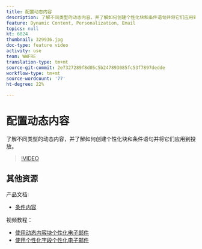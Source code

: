 ```yaml
---
title: 配置动态内容
description: 了解不同类型的动态内容，并了解如何创建个性化块和条件语句并将它们应用到投放。
feature: Dynamic Content, Personalization, Email
topics: null
kt: 6824
thumbnail: 329936.jpg
doc-type: feature video
activity: use
team: WWFRE
translation-type: tm+mt
source-git-commit: 2e7327289f8d05c5b247893085fc53f7897dedde
workflow-type: tm+mt
source-wordcount: '77'
ht-degree: 22%

---
```



# 配置动态内容

了解不同类型的动态内容，并了解如何创建个性化块和条件语句并将它们应用到投放。

>[!VIDEO](https://video.tv.adobe.com/v/329936?quality=12)

## 其他资源

产品文档:

* [条件内容](https://docs.adobe.com/content/help/en/campaign-classic/using/sending-messages/personalizing-deliveries/conditional-content.html)

视频教程：

* [使用动态内容块个性化电子邮件](/help/sending-messages/email-channel/personalization-with-dynamic-content-blocks.md)
* [使用个性化字段个性化电子邮件](/help/sending-messages/email-channel/personalizing-emails-using-personalization-fields.md)
